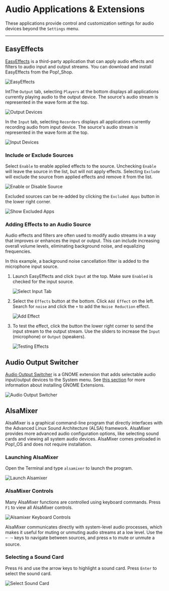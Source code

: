# Audio Applications & Extensions

These applications provide control and customization settings for audio devices beyond the `Settings` menu.

---

## EasyEffects

[EasyEffects](https://github.com/wwmm/easyeffects) is a third-party application that can apply audio effects and filters to audio input and output streams. You can download and install EasyEffects from the Pop!\_Shop.

![EasyEffects](/images/audio-mic/easyeffects.png)

IntThe `Output` tab, selecting `Players` at the bottom displays all applications currently playing audio to the output device. The source's audio stream is represented in the wave form at the top.

![Output Devices](/images/audio-mic/output-devices.png)

In the `Input` tab, selecting `Recorders` displays all applications currently recording audio from input device. The source's audio stream is represented in the wave form at the top.

![Input Devices](/images/audio-mic/input-devices.png)

### Include or Exclude Sources

Select `Enable` to enable applied effects to the source. Unchecking `Enable` will leave the source in the list, but will not apply effects. Selecting `Exclude` will exclude the source from applied effects and remove it from the list.

![Enable or Disable Source](/images/audio-mic/enable-source.png)

Excluded sources can be re-added by clicking the `Excluded Apps` button in the lower right corner.

![Show Excluded Apps](/images/audio-mic/show-excluded.png)

### Adding Effects to an Audio Source

Audio effects and filters are often used to modify audio streams in a way that improves or enhances the input or output. This can include increasing overall volume levels, eliminating background noise, and equalizing frequencies.

In this example, a background noise cancellation filter is added to the microphone input source.

1. Launch EasyEffects and click `Input` at the top. Make sure `Enabled` is checked for the input source.

    ![Select Input Tab](/images/audio-mic/select-input-tab.png)

2. Select the `Effects` button at the bottom. Click `Add Effect` on the left. Search for `noise` and click the `+` to add the `Noise Reduction` effect.

    ![Add Effect](/images/audio-mic/add-effect.png)

4. To test the effect, click the button the lower right corner to send the input stream to the output stream. Use the sliders to increase the `Input` (microphone) or `Output` (speakers).

    ![Testing Effects](/images/audio-mic/test-effect.png)

## Audio Output Switcher

[Audio Output Switcher](https://extensions.gnome.org/extension/751/audio-output-switcher/) is a GNOME extension that adds selectable audio input/output devices to the System menu. See [this section](/customize-pop/gnome-tweaks-extensions/gnome-extensions.md) for more information about installing GNOME Extensions.

![Audio Output Switcher](/images/audio-mic/output-switcher.png)

## AlsaMixer

AlsaMixer is a graphical command-line program that directly interfaces with the Advanced Linux Sound Architecture (ALSA) framework. AlsaMixer provides more advanced audio configuration options, like selecting sound cards and viewing all system audio devices. AlsaMixer comes preloaded in Pop!_OS and does not require installation.

### Launching AlsaMixer

Open the Terminal and type `alsamixer` to launch the program.

![Launch Alsamixer](/images/audio-mic/launch-alsamixer.png)

### AlsaMixer Controls

Many AlsaMixer functions are controlled using keyboard commands. Press `F1` to view all AlsaMixer controls.

![Alsamixer Keyboard Controls](/images/audio-mic/alsamixer-controls.png)

AlsaMixer communicates directly with system-level audio processes, which makes it useful for muting or unmuting audio streams at a low level. Use the `🠐` `🠒` keys to navigate between sources, and press `m` to mute or unmute a source.

### Selecting a Sound Card

Press `F6` and use the arrow keys to highlight a sound card. Press `Enter` to select the sound card.

![Select Sound Card](/images/audio-mic/select-sound-card.png)
